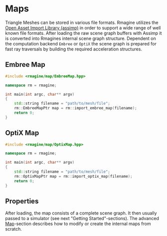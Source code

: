 # Maps

Triangle Meshes can be stored in various file formats. Rmagine utilizes the [Open Asset Import Library (assimp)](https://github.com/assimp/assimp) in order to support a wide range of well known file formats. After loading the raw scene graph buffers with Assimp it is converted into Rmagines internal scene graph structure. Dependent on the computation backend `Embree` or `OptiX` the scene graph is prepared for fast ray traversals by building the required acceleration structures.

## Embree Map

```c++
#include <rmagine/map/EmbreeMap.hpp>

namespace rm = rmagine;

int main(int argc, char** argv)
{
    std::string filename = "path/to/mesh/file";
    rm::EmbreeMapPtr map = rm::import_embree_map(filename);
    return 0;
}
```

## OptiX Map

```c++
#include <rmagine/map/OptixMap.hpp>

namespace rm = rmagine;

int main(int argc, char** argv)
{
    std::string filename = "path/to/mesh/file";
    rm::OptixMapPtr map = rm::import_optix_map(filename);
    return 0;
}
```

## Properties

After loading, the map consists of a complete scene graph. It then usually passed to a simulator (see next "Getting Started"-sections).
The advanced [Map](/library/maps.md)-section describes how to modify or create the internal maps from scratch.